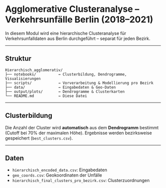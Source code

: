 # Agglomerative Clusteranalyse – Verkehrsunfälle Berlin (2018–2021)

In diesem Modul wird eine hierarchische Clusteranalyse für Verkehrsunfalldaten aus Berlin durchgeführt – separat für jeden Bezirk.

---

## Struktur

```
Hierarchisch_agglomerativ/
├── notebooks/          → Clusterbildung, Dendrogramme, Visualisierungen
├── scripts/            → Vorverarbeitung & Modellierung pro Bezirk
├── data/               → Eingabedaten & Geo-Daten
├── output/plots/       → Dendrogramme & Clusterkarten
└── README.md           → Diese Datei
```

---

## Clusterbildung

Die Anzahl der Cluster wird **automatisch** aus dem **Dendrogramm** bestimmt (Cutoff bei 70% der maximalen Höhe). Ergebnisse werden bezirksweise gespeichert (`best_clusters.csv`).

---

## Daten

- `hierarchisch_encoded_data.csv`: Eingabedaten
- `geo_coords.csv`: Geokoordinaten der Unfälle
- `hierarchisch_final_clusters_pro_bezirk.csv`: Clusterzuordnungen
